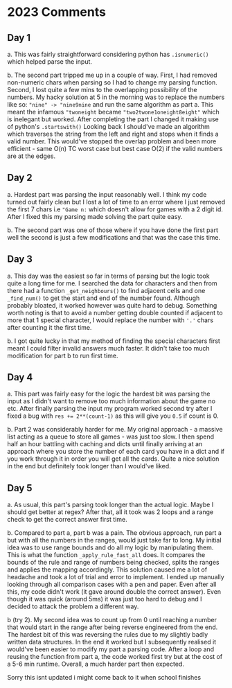 # 2023 Comments

## Day 1
a. This was fairly straightforward considering python has ```.isnumeric()``` which helped parse the input.

b. The second part tripped me up in a couple of way. First, I had removed non-numeric chars when parsing so I had to change my parsing function. Second, I lost quite a few mins to the overlapping possibility of the numbers. My hacky solution at 5 in the morning was to replace the numbers like so: ```"nine" -> "nine9nine``` and run the same algorithm as part a. This meant the infamous ```"twoneight``` became ```"two2twone1oneight8eight"``` which is inelegant but worked. After completing the part I changed it making use of python's ```.startswith()``` Looking back I should've made an algorithm which traverses the string from the left and right and stops when it finds a valid number. This would've stopped the overlap problem and been more efficient - same O(n) TC worst case but best case O(2) if the valid numbers are at the edges.

## Day 2
a. Hardest part was parsing the input reasonably well. I think my code turned out fairly clean but I lost a lot of time to an error where I just removed the first 7 chars i.e ```"Game n:``` which doesn't allow for games with a 2 digit id. After I fixed this my parsing made solving the part quite easy.

b. The second part was one of those where if you have done the first part well the second is just a few modifications and that was the case this time.

## Day 3
a. This day was the easiest so far in terms of parsing but the logic took quite a long time for me. I searched the data for characters and then from there had a function ```_get_neighbours()``` to find adjacent cells and one ```_find_num()``` to get the start and end of the number found. Although probably bloated, it worked however was quite hard to debug. Something worth noting is that to avoid a number getting double counted if adjacent to more that 1 special character, I would replace the number with ```'.'``` chars after counting it the first time.

b. I got quite lucky in that my method of finding the special characters first meant I could filter invalid answers much faster. It didn't take too much modification for part b to run first time.

## Day 4
a. This part was fairly easy for the logic the hardest bit was parsing the input as I didn't want to remove too much information about the game no etc. After finally parsing the input my program worked second try after I fixed a bug with ```res += 2**(count-1)``` as this will give you ```0.5``` if count is 0.

b. Part 2 was considerably harder for me. My original approach - a massive list acting as a queue to store all games - was just too slow. I then spend half an hour battling with caching and dicts until finally arriving at an approach where you store the number of each card you have in a dict and if you work through it in order you will get all the cards. Quite a nice solution in the end but definitely took longer than I would've liked.


## Day 5
a. As usual, this part's parsing took longer than the actual logic. Maybe I should get better at regex? After that, all it took was 2 loops and a range check to get the correct answer first time.

b. Compared to part a, part b was a pain. The obvious approach, run part a but with all the numbers in the ranges, would just take far to long. My initial idea was to use range bounds and do all my logic by manipulating them. This is what the function ```_apply_rule_fast_all``` does. It compares the bounds of the rule and range of numbers being checked, splits the ranges and applies the mapping accordingly. This solution caused me a lot of headache and took a lot of trial and error to implement. I ended up manually looking through all comparison cases with a pen and paper. Even after all this, my code didn't work (it gave around double the correct answer). Even though it was quick (around 5ms) it was just too hard to debug and I decided to attack the problem a different way.

b (try 2). My second idea was to count up from 0 until reaching a number that would start in the range after being reverse engineered from the end. The hardest bit of this was reversing the rules due to my slightly badly written data structures. In the end it worked but I subsequently realised it would've been easier to modify my part a parsing code. After a loop and reusing the function from part a, the code worked first try but at the cost of a 5-6 min runtime. Overall, a much harder part then expected.


Sorry this isnt updated i might come back to it when school finishes
